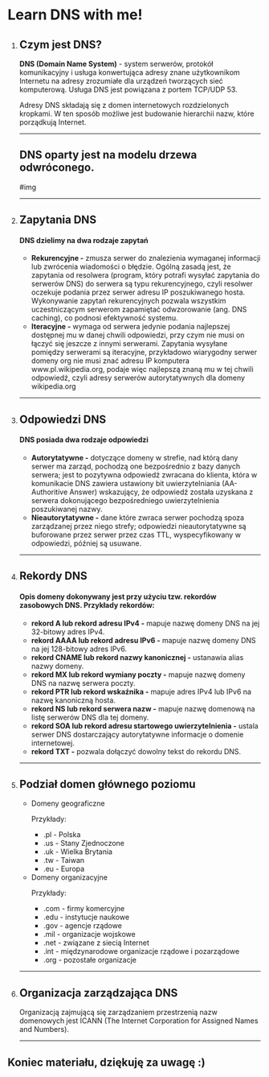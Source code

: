 <!DOCTYPE html>
<html lang="en">
<head>
    <meta charset="UTF-8">
    <meta name="author" content="Mateusz">
    <meta name="description" content="DNS">        
</head>
<body>
    <h1>Learn DNS with me!</h1>
    <ol>
        <li>
            <h2>Czym jest DNS?</h2>
            <p><strong>DNS (Domain Name System)</strong> - system serwerów, protokół komunikacyjny i usługa konwertująca adresy znane użytkownikom Internetu na adresy zrozumiałe dla urządzeń tworzących sieć komputerową. Usługa DNS jest powiązana z portem TCP/UDP 53.</p>
            <p>Adresy DNS składają się z domen internetowych rozdzielonych kropkami. W ten sposób możliwe jest budowanie hierarchii nazw, które porządkują Internet.</p>
            <hr>
            <h2>DNS oparty jest na modelu drzewa odwróconego.</h2>
            #img 
            <hr>
        </li>
        <li>
            <h2>Zapytania DNS</h2>
            <h4>DNS dzielimy na dwa rodzaje zapytań</h4>
            <ul>
                <li><strong>Rekurencyjne -</strong> zmusza serwer do znalezienia wymaganej informacji lub zwrócenia wiadomości o błędzie. Ogólną zasadą jest, że zapytania od resolwera (program, który potrafi wysyłać zapytania do serwerów DNS) do serwera są typu rekurencyjnego, czyli resolwer oczekuje podania przez serwer adresu IP poszukiwanego hosta. Wykonywanie zapytań rekurencyjnych pozwala wszystkim uczestniczącym serwerom zapamiętać odwzorowanie (ang. DNS caching), co podnosi efektywność systemu.</li>
                <li><strong>Iteracyjne -</strong> wymaga od serwera jedynie podania najlepszej dostępnej mu w danej chwili odpowiedzi, przy czym nie musi on łączyć się jeszcze z innymi serwerami. Zapytania wysyłane pomiędzy serwerami są iteracyjne, przykładowo wiarygodny serwer domeny org nie musi znać adresu IP komputera www.pl.wikipedia.org, podaje więc najlepszą znaną mu w tej chwili odpowiedź, czyli adresy serwerów autorytatywnych dla domeny wikipedia.org</li>
            </ul>
            <hr>
        </li>
        <li>
            <h2>Odpowiedzi DNS</h2>
            <h4>DNS posiada dwa rodzaje odpowiedzi</h4>
            <ul>
                <li><strong>Autorytatywne -</strong> dotyczące domeny w strefie, nad którą dany serwer ma zarząd, pochodzą one bezpośrednio z bazy danych serwera; jest to pozytywna odpowiedź zwracana do klienta, która w komunikacie DNS zawiera ustawiony bit uwierzytelniania (AA- Authoritive Answer) wskazujący, że odpowiedź została uzyskana z serwera dokonującego bezpośredniego uwierzytelnienia poszukiwanej nazwy.</li>
                <li><strong>Nieautorytatywne -</strong> dane które zwraca serwer pochodzą spoza zarządzanej przez niego strefy; odpowiedzi nieautorytatywne są buforowane przez serwer przez czas TTL, wyspecyfikowany w odpowiedzi, później są usuwane.</li>
            </ul>
            <hr>
        </li>
        <li>
            <h2>Rekordy DNS</h2>
            <h4>Opis domeny dokonywany jest przy użyciu tzw. rekordów zasobowych DNS. Przykłady rekordów:</h4>
            <ul>
                <li><strong>rekord A lub rekord adresu IPv4 -</strong> mapuje nazwę domeny DNS na jej 32-bitowy adres IPv4.</li>
                <li><strong>rekord AAAA lub rekord adresu IPv6 -</strong> mapuje nazwę domeny DNS na jej 128-bitowy adres IPv6.</li>
                <li><strong>rekord CNAME lub rekord nazwy kanonicznej -</strong> ustanawia alias nazwy domeny.</li>
                <li><strong>rekord MX lub rekord wymiany poczty -</strong> mapuje nazwę domeny DNS na nazwę serwera poczty.</li>
                <li><strong>rekord PTR lub rekord wskaźnika -</strong> mapuje adres IPv4 lub IPv6 na nazwę kanoniczną hosta.</li>
                <li><strong>rekord NS lub rekord serwera nazw -</strong>  mapuje nazwę domenową na listę serwerów DNS dla tej domeny.</li>
                <li><strong>rekord SOA lub rekord adresu startowego uwierzytelnienia -</strong>  ustala serwer DNS dostarczający autorytatywne informacje o domenie internetowej.</li>
                <li><strong>rekord TXT -</strong> pozwala dołączyć dowolny tekst do rekordu DNS.</li>
            </ul>
            <hr>
        </li>
        <li>
            <h2>Podział domen głównego poziomu</h2>
            <ul>
                <li>Domeny geograficzne</li>
                <p>Przykłady:</p>
                <ul>
                    <li>.pl - Polska</li>
                    <li>.us - Stany Zjednoczone</li>
                    <li>.uk - Wielka Brytania</li>
                    <li>.tw - Taiwan</li>
                    <li>.eu - Europa</li>
                </ul>
                <li>Domeny organizacyjne</li>
                <p>Przykłady:</p>
                <ul>
                    <li>.com - firmy komercyjne</li>
                    <li>.edu - instytucje naukowe</li>
                    <li>.gov - agencje rządowe</li>
                    <li>.mil - organizacje wojskowe</li>
                    <li>.net - związane z siecią Internet</li>
                    <li>.int - międzynarodowe organizacje rządowe i pozarządowe</li>
                    <li>.org - pozostałe organizacje</li>
                </ul>
            </ul>
            <hr>
        </li>
        <li>
            <h2>Organizacja zarządzająca DNS</h2>
            <p>Organizacją zajmującą się zarządzaniem przestrzenią nazw domenowych jest ICANN (The Internet Corporation for Assigned Names and Numbers).</p>
        </li>
        <hr>
    </ol>
    <h2>Koniec materiału, dziękuję za uwagę :)</h2>
</body>
</html>
